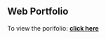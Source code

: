 ## Web Portfolio

To view the porifolio: **[click here](https://dev-portfolio-mayankagarwal09.vercel.app)**